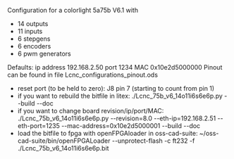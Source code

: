 Configuration for a colorlight 5a75b V6.1 with
- 14 outputs
- 11 inputs
- 6 stepgens
- 6 encoders
- 6 pwm generators

Defaults: ip address 192.168.2.50 port 1234 MAC 0x10e2d5000000
Pinout can be found in file Lcnc_configurations_pinout.ods
- reset port (to be held to zero): J8 pin 7 (starting to count from pin 1)
- if you want to rebuild the bitfile in litex: ./Lcnc_75b_v6_14o11i6s6e6p.py --build --doc
- if you want to change board revision/ip/port/MAC: ./Lcnc_75b_v6_14o11i6s6e6p.py --revision=8.0 --eth-ip=192.168.2.51 --eth-port=1235 --mac-address=0x10e2d5000001 --build --doc
- load the bitfile to fpga with openFPGAloader in oss-cad-suite: ~/oss-cad-suite/bin/openFPGALoader --unprotect-flash -c ft232 -f ./Lcnc_75b_v6_14o11i6s6e6p.bit
